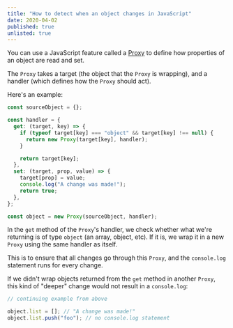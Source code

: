 ```yaml
---
title: "How to detect when an object changes in JavaScript"
date: 2020-04-02
published: true
unlisted: true
---
```


You can use a JavaScript feature called a [Proxy](https://developer.mozilla.org/en-US/docs/Web/JavaScript/Reference/Global_Objects/Proxy) to define how properties of an object are read and set.

The `Proxy` takes a target (the object that the `Proxy` is wrapping), and a handler (which defines how the `Proxy` should act).

Here's an example:

```javascript
const sourceObject = {};

const handler = {
  get: (target, key) => {
    if (typeof target[key] === "object" && target[key] !== null) {
      return new Proxy(target[key], handler);
    }

    return target[key];
  },
  set: (target, prop, value) => {
    target[prop] = value;
    console.log("A change was made!");
    return true;
  },
};

const object = new Proxy(sourceObject, handler);
```

In the `get` method of the `Proxy`'s handler, we check whether what we're returning is of type `object` (an array, object, etc). If it is, we wrap it in a new `Proxy` using the same handler as itself.

This is to ensure that all changes go through this `Proxy`, and the `console.log` statement runs for every change.

If we didn't wrap objects returned from the `get` method in another `Proxy`, this kind of "deeper" change would not result in a `console.log`:

```javascript
// continuing example from above

object.list = []; // "A change was made!"
object.list.push("foo"); // no console.log statement
```
